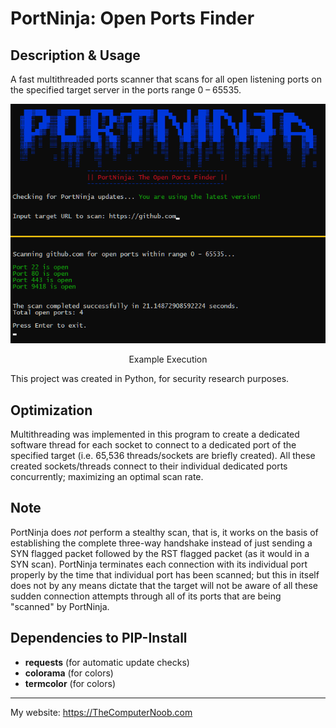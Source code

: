 # PortNinja: Open Ports Finder

## Description & Usage
A fast multithreaded ports scanner that scans for all open listening ports on the specified target server in the ports range 0 – 65535.

<div align="center">
<img src="https://raw.githubusercontent.com/SHUR1K-N/PortNinja-Open-Ports-Finder/master/Images/Example.png" >
<p>Example Execution</p>
</div>

This project was created in Python, for security research purposes.

## Optimization
Multithreading was implemented in this program to create a dedicated software thread for each socket to connect to a dedicated port of the specified target (i.e. 65,536 threads/sockets are briefly created). All these created sockets/threads connect to their individual dedicated ports concurrently; maximizing an optimal scan rate.

## Note
PortNinja does *not* perform a stealthy scan, that is, it works on the basis of establishing the complete three-way handshake instead of just sending a SYN flagged packet followed by the RST flagged packet (as it would in a SYN scan). PortNinja terminates each connection with its individual port properly by the time that individual port has been scanned; but this in itself does not by any means dictate that the target will not be aware of all these sudden connection attempts through all of its ports that are being "scanned" by PortNinja.

## Dependencies to PIP-Install
- **requests** (for automatic update checks)
- **colorama** (for colors)
- **termcolor** (for colors)

------------

My website: https://TheComputerNoob.com
